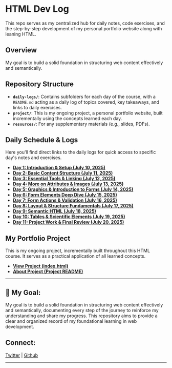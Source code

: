 # HTML Dev Log 

This repo serves as my centralized hub for daily notes, code exercises, and the step-by-step development of my personal portfolio website along with leaning HTML.

## Overview

My goal is to build a solid foundation in structuring web content effectively and semantically.

## Repository Structure

* **`daily-logs/`**: Contains subfolders for each day of the course, with a `README.md` acting as a daily log of topics covered, key takeaways, and links to daily exercises.
* **`project/`**: This is my ongoing project, a personal portfolio website, built incrementally using the concepts learned each day.
* **`resources/`**: For any supplementary materials (e.g., slides, PDFs).

## Daily Schedule & Logs

Here you'll find direct links to the daily logs for quick access to specific day's notes and exercises.

* **[Day 1: Introduction & Setup (July 10, 2025)](./daily-logs/day-01-intro-setup/README.md)**
* **[Day 2: Basic Content Structure (July 11, 2025)](./daily-logs/day-02-basic-content/README.md)**
* **[Day 3: Essential Tools & Linking (July 12, 2025)](./daily-logs/day-03-tools-linking/README.md)**
* **[Day 4: More on Attributes & Images (July 13, 2025)](./daily-logs/day-04-attributes-images/README.md)**
* **[Day 5: Graphics & Introduction to Forms (July 14, 2025)](./daily-logs/day-05-graphics-forms-intro/README.md)**
* **[Day 6: Form Elements Deep Dive (July 15, 2025)](./daily-logs/day-06-form-elements-deep-dive/README.md)**
* **[Day 7: Form Actions & Validation (July 16, 2025)](./daily-logs/day-07-form-actions-validation/README.md)**
* **[Day 8: Layout & Structure Fundamentals (July 17, 2025)](./daily-logs/day-08-layout-structure/README.md)**
* **[Day 9: Semantic HTML (July 18, 2025)](./daily-logs/day-09-semantic-html/README.md)**
* **[Day 10: Tables & Scientific Elements (July 19, 2025)](./daily-logs/day-10-tables-scientific/README.md)**
* **[Day 11: Project Work & Final Review (July 20, 2025)](./daily-logs/day-11-project-review/README.md)**

## My Portfolio Project

This is my ongoing project, incrementally built throughout this HTML course. It serves as a practical application of all learned concepts.

* **[View Project (index.html)](./my-portfolio-project/index.html)**
* **[About Project (Project README)](./my-portfolio-project/README.md)**

---

## 🌱 My Goal:

My goal is to build a solid foundation in structuring web content effectively and semantically, documenting every step of the journey to reinforce my understanding and share my progress. This repository aims to provide a clear and organized record of my foundational learning in web development.

## Connect:

[Twitter](https://x.com/hcodes1) | [Github](https://github.com/hcodes1)

---